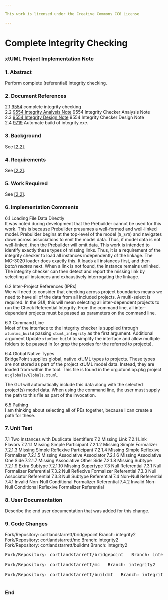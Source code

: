 ```yaml
---

This work is licensed under the Creative Commons CC0 License

---
```


# Complete Integrity Checking
### xtUML Project Implementation Note

### 1. Abstract

Perform complete (referential) integrity checking.

### 2. Document References

<a id="2.1"></a>2.1 [9554](https://support.onefact.net/issues/9554) complete integrity checking  
<a id="2.2"></a>2.2 [9554 Integrity Analysis Note](9554_integrity_ant.md) 9554 Integrity Checker Analysis Note  
<a id="2.3"></a>2.3 [9554 Integrity Design Note](9554_integrity_dnt.md) 9554 Integrity Checker Design Note  
<a id="2.4"></a>2.4 [9719](https://support.onefact.net/issues/9719) Automate build of integrity.exe.  

### 3. Background

See [[2.2]](#2.2).  

### 4. Requirements

See [[2.2]](#2.2).  

### 5. Work Required

See [[2.2]](#2.2).  

### 6. Implementation Comments

6.1 Loading File Data Directly  
It was noted during development that the Prebuilder cannot be used
for this work.  This is because Prebuilder presumes a well-formed
and well-linked model.  Prebuilder begins at the top-level of the
model (`S_SYS`) and navigates down across associations to emit the
model data.  Thus, if model data is not well-linked, then the Prebuilder
will omit data.  This work is intended to identify exactly these
types of missing links.  Thus, it is a requirement of the integrity
checker to load all instances independently of the linkage.  The
MC-3020 loader does exactly this.  It loads all instances first, and
then _batch relates_ next.  When a link is not found, the instance
remains unlinked.  The integrity checker can then detect and report
the missing link by selecting all instances and exhaustively interrogating
the linkage.

6.2 Inter-Project References (IPRs)  
We will need to consider that checking across project boundaries
means we need to have all of the data from all included projects.
A multi-select is required.  In the GUI, this will mean selecting
all inter-dependent projects to run the Check Referential Integrity.
From the command line, all inter-dependent projects must be passed
as parameters on the command line.

6.3 Command Line  
Most of the interface to the integrity checker is supplied through
`xtumlmc_build` passing `xtuml_integrity` as the first argument.
Additional argument
Update `xtumlmc_build` to simplify the interface and allow multiple
folders to be passed in (or grep the proxies for the referred to projects).

6.4 Global Native Types  
BridgePoint supplies global, native xtUML types to projects.  These types
are not stored as part of the project xtUML model data.  Instead, they
are loaded from within the tool.  This file is found in the org.xtuml.bp.pkg
project at `globals/Globals.xtuml`.

The GUI will automatically include this data along with the selected
project(s) model data.  When using the command line, the user must supply
the path to this file as part of the invocation.

6.5 Pathing  
I am thinking about selecting all of PEs together, because I can create
a path for these.


### 7. Unit Test

7.1 Two Instances with Duplicate Identifiers
7.2 Missing Link
7.2.1 Link Flavors
7.2.1.1 Missing Simple Participant
7.2.1.2 Missing Simple Formalizer
7.2.1.3 Missing Simple Reflexive Participant
7.2.1.4 Missing Simple Reflexive Formalizer
7.2.1.5 Missing Associative Associator
7.2.1.6 Missing Associative One Side
7.2.1.7 Missing Associative Other Side
7.2.1.8 Missing Subtype
7.2.1.9 Extra Subtype
7.2.1.10 Missing Supertype
7.3 Null Referential
7.3.1 Null Formalizer Referential
7.3.2 Null Reflexive Formalizer Referential
7.3.3 Null Associator Referential
7.3.3 Null Subtype Referential
7.4 Non-Null Referential
7.4.1 Invalid Non-Null Conditional Formalizer Referential
7.4.2 Invalid Non-Null Conditional Reflexive Formalizer Referential

### 8. User Documentation

Describe the end user documentation that was added for this change. 

### 9. Code Changes

Fork/Repository: cortlandstarrett/bridgepoint   Branch: integrity2  
Fork/Repository: cortlandstarrett/mc   Branch: integrity2  
Fork/Repository: cortlandstarrett/buildmt   Branch: integrity2  

<pre>
Fork/Repository: cortlandstarrett/bridgepoint   Branch: integrity2

Fork/Repository: cortlandstarrett/mc   Branch: integrity2

Fork/Repository: cortlandstarrett/buildmt   Branch: integrity2

</pre>

### End

